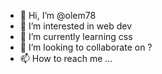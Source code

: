 - 👋 Hi, I’m @olem78
- 👀 I’m interested in web dev
- 🌱 I’m currently learning css
- 💞️ I’m looking to collaborate on ?
- 📫 How to reach me ...

<!---
olem78/olem78 is a ✨ special ✨ repository because its `README.md` (this file) appears on your GitHub profile.
You can click the Preview link to take a look at your changes.
--->
